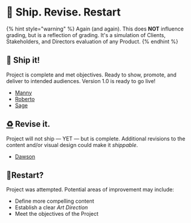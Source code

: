 # 🎉 Ship. Revise. Restart

{% hint style="warning" %}
Again (and again). This does **NOT** influence grading, but is a reflection of grading. It's a simulation of Clients, Stakeholders, and Directors evaluation of any Product.
{% endhint %}

## 🚢 Ship it!

Project is complete and met objectives. Ready to show, promote, and deliver to intended audiences. Version 1.0 is ready to go live!

* [Manny](https://mannys-showpkmncards-project.netlify.app/)
* [Roberto](https://yugiohtcg.netlify.app/)
* [Sage](https://rick-n-mort-api.netlify.app/)

## [♻️](https://www.notion.so/0b46380355494e829f5aa6b07a946760) Revise it.

Project will not ship — YET — but is complete. Additional revisions to the content and/or visual design could make it _shippable_.

* [Dawson](https://valoagents2024.netlify.app/)

## 🤔Restart?

Project was attempted. Potential areas of improvement may include:

* Define more compelling content
* Establish a clear _Art Direction_
* Meet the objectives of the Project
